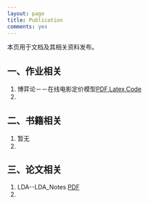 ```yaml
---
layout: page
title: Publication
comments: yes
---
```


本页用于文档及其相关资料发布。

## 一、作业相关

1.	博弈论－－在线电影定价模型[PDF](https://github.com/westerly-lzh/documents/blob/master/pdf/game_theory_dianying.pdf),[Latex](https://github.com/westerly-lzh/documents/blob/master/latex/game_theory_dianying.tex),[Code](https://github.com/westerly-lzh/documents/blob/master/codes/game_theory_dianying.nb)
2.	

## 二、书籍相关

1.	暂无
2.	


## 三、论文相关
1.	LDA--LDA_Notes [PDF](https://github.com/westerly-lzh/documents/blob/master/pdf/lda_notes.pdf)
2.	




